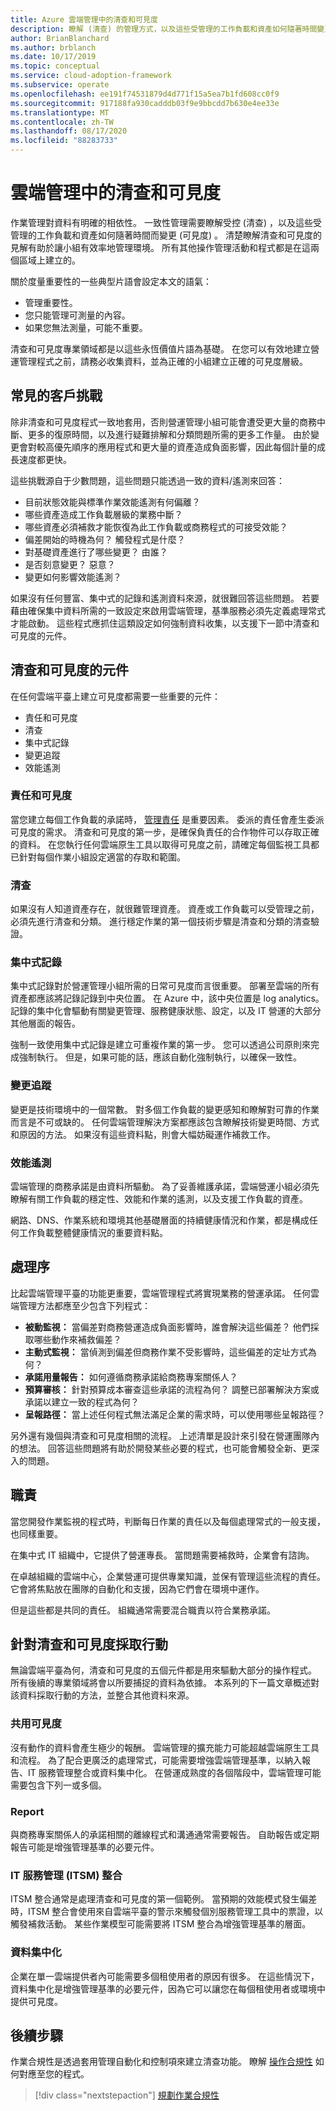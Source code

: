```yaml
---
title: Azure 雲端管理中的清查和可見度
description: 瞭解 (清查) 的管理方式，以及這些受管理的工作負載和資產如何隨著時間變更 (可見度) 。
author: BrianBlanchard
ms.author: brblanch
ms.date: 10/17/2019
ms.topic: conceptual
ms.service: cloud-adoption-framework
ms.subservice: operate
ms.openlocfilehash: ee191f74531879d4d771f15a5ea7b1fd608cc0f9
ms.sourcegitcommit: 917188fa930cadddb03f9e9bbcdd7b630e4ee33e
ms.translationtype: MT
ms.contentlocale: zh-TW
ms.lasthandoff: 08/17/2020
ms.locfileid: "88283733"
---
```

# <a name="inventory-and-visibility-in-cloud-management"></a>雲端管理中的清查和可見度

作業管理對資料有明確的相依性。 一致性管理需要瞭解受控 (清查) ，以及這些受管理的工作負載和資產如何隨著時間而變更 (可見度) 。 清楚瞭解清查和可見度的見解有助於讓小組有效率地管理環境。 所有其他操作管理活動和程式都是在這兩個區域上建立的。

關於度量重要性的一些典型片語會設定本文的語氣：

- 管理重要性。
- 您只能管理可測量的內容。
- 如果您無法測量，可能不重要。

清查和可見度專業領域都是以這些永恆價值片語為基礎。 在您可以有效地建立營運管理程式之前，請務必收集資料，並為正確的小組建立正確的可見度層級。

## <a name="common-customer-challenges"></a>常見的客戶挑戰

除非清查和可見度程式一致地套用，否則營運管理小組可能會遭受更大量的商務中斷、更多的復原時間，以及進行疑難排解和分類問題所需的更多工作量。 由於變更會對較高優先順序的應用程式和更大量的資產造成負面影響，因此每個計量的成長速度都更快。

這些挑戰源自于少數問題，這些問題只能透過一致的資料/遙測來回答：

- 目前狀態效能與標準作業效能遙測有何偏離？
- 哪些資產造成工作負載層級的業務中斷？
- 哪些資產必須補救才能恢復為此工作負載或商務程式的可接受效能？
- 偏差開始的時機為何？ 觸發程式是什麼？
- 對基礎資產進行了哪些變更？ 由誰？
- 是否刻意變更？ 惡意？
- 變更如何影響效能遙測？

如果沒有任何豐富、集中式的記錄和遙測資料來源，就很難回答這些問題。 若要藉由確保集中資料所需的一致設定來啟用雲端管理，基準服務必須先定義處理常式才能啟動。 這些程式應抓住這類設定如何強制資料收集，以支援下一節中清查和可見度的元件。

## <a name="components-of-inventory-and-visibility"></a>清查和可見度的元件

在任何雲端平臺上建立可見度都需要一些重要的元件：

- 責任和可見度
- 清查
- 集中式記錄
- 變更追蹤
- 效能遙測

### <a name="responsibility-and-visibility"></a>責任和可見度

當您建立每個工作負載的承諾時， [管理責任](./commitment.md#management-responsibility) 是重要因素。 委派的責任會產生委派可見度的需求。 清查和可見度的第一步，是確保負責任的合作物件可以存取正確的資料。 在您執行任何雲端原生工具以取得可見度之前，請確定每個監視工具都已針對每個作業小組設定適當的存取和範圍。

### <a name="inventory"></a>清查

如果沒有人知道資產存在，就很難管理資產。 資產或工作負載可以受管理之前，必須先進行清查和分類。 進行穩定作業的第一個技術步驟是清查和分類的清查驗證。

### <a name="central-logging"></a>集中式記錄

集中式記錄對於營運管理小組所需的日常可見度而言很重要。 部署至雲端的所有資產都應該將記錄記錄到中央位置。 在 Azure 中，該中央位置是 log analytics。 記錄的集中化會驅動有關變更管理、服務健康狀態、設定，以及 IT 營運的大部分其他層面的報告。

強制一致使用集中式記錄是建立可重複作業的第一步。 您可以透過公司原則來完成強制執行。 但是，如果可能的話，應該自動化強制執行，以確保一致性。

### <a name="change-tracking"></a>變更追蹤

變更是技術環境中的一個常數。 對多個工作負載的變更感知和瞭解對可靠的作業而言是不可或缺的。 任何雲端管理解決方案都應該包含瞭解技術變更時間、方式和原因的方法。 如果沒有這些資料點，則會大幅妨礙運作補救工作。

### <a name="performance-telemetry"></a>效能遙測

雲端管理的商務承諾是由資料所驅動。 為了妥善維護承諾，雲端營運小組必須先瞭解有關工作負載的穩定性、效能和作業的遙測，以及支援工作負載的資產。

網路、DNS、作業系統和環境其他基礎層面的持續健康情況和作業，都是構成任何工作負載整體健康情況的重要資料點。

## <a name="processes"></a>處理序

比起雲端管理平臺的功能更重要，雲端管理程式將實現業務的營運承諾。 任何雲端管理方法都應至少包含下列程式：

- **被動監視：** 當偏差對商務營運造成負面影響時，誰會解決這些偏差？ 他們採取哪些動作來補救偏差？
- **主動式監視：** 當偵測到偏差但商務作業不受影響時，這些偏差的定址方式為何？
- **承諾用量報告：** 如何遵循商務承諾給商務專案關係人？
- **預算審核：** 針對預算成本審查這些承諾的流程為何？ 調整已部署解決方案或承諾以建立一致的程式為何？
- **呈報路徑：** 當上述任何程式無法滿足企業的需求時，可以使用哪些呈報路徑？

另外還有幾個與清查和可見度相關的流程。 上述清單是設計來引發在營運團隊內的想法。 回答這些問題將有助於開發某些必要的程式，也可能會觸發全新、更深入的問題。

## <a name="responsibilities"></a>職責

當您開發作業監視的程式時，判斷每日作業的責任以及每個處理常式的一般支援，也同樣重要。

在集中式 IT 組織中，它提供了營運專長。 當問題需要補救時，企業會有諮詢。

在卓越組織的雲端中心，企業營運可提供專業知識，並保有管理這些流程的責任。 它會將焦點放在團隊的自動化和支援，因為它們會在環境中運作。

但是這些都是共同的責任。 組織通常需要混合職責以符合業務承諾。

## <a name="act-on-inventory-and-visibility"></a>針對清查和可見度採取行動

無論雲端平臺為何，清查和可見度的五個元件都是用來驅動大部分的操作程式。 所有後續的專業領域將會以所要捕捉的資料為依據。 本系列的下一篇文章概述對該資料採取行動的方法，並整合其他資料來源。

### <a name="share-visibility"></a>共用可見度

沒有動作的資料會產生極少的報酬。 雲端管理的擴充能力可能超越雲端原生工具和流程。 為了配合更廣泛的處理常式，可能需要增強雲端管理基準，以納入報告、IT 服務管理整合或資料集中化。 在營運成熟度的各個階段中，雲端管理可能需要包含下列一或多個。

### <a name="report"></a>Report

與商務專案關係人的承諾相關的離線程式和溝通通常需要報告。 自助報告或定期報告可能是增強管理基準的必要元件。

### <a name="it-service-management-itsm-integration"></a>IT 服務管理 (ITSM) 整合

ITSM 整合通常是處理清查和可見度的第一個範例。 當預期的效能模式發生偏差時，ITSM 整合會使用來自雲端平臺的警示來觸發個別服務管理工具中的票證，以觸發補救活動。 某些作業模型可能需要將 ITSM 整合為增強管理基準的層面。

### <a name="data-centralization"></a>資料集中化

企業在單一雲端提供者內可能需要多個租使用者的原因有很多。 在這些情況下，資料集中化是增強管理基準的必要元件，因為它可以讓您在每個租使用者或環境中提供可見度。

## <a name="next-steps"></a>後續步驟

作業合規性是透過套用管理自動化和控制項來建立清查功能。 瞭解 [操作合規性](./operational-compliance.md) 如何對應至您的程式。

> [!div class="nextstepaction"]
> [規劃作業合規性](./operational-compliance.md)
